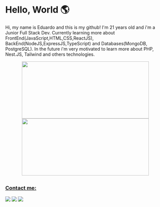 # Hello, World 🌎

Hi, my name is Eduardo and this is my github! I'm 21 years old and i'm a Junior Full Stack Dev. Currently learning more about FrontEnd(JavaScript,HTML,CSS,ReactJS), BackEnd(NodeJS,ExpressJS,TypeScript) and Databases(MongoDB, PostgreSQL). In the future i'm very motivated to learn more about PHP, Nest.JS, Tailwind and others technologies.

<div align="center">
  <a href="https://github.com/EduardoPacheco12">
  <img width="400em" height="180em" src="https://github-readme-stats.vercel.app/api?username=EduardoPacheco12&show_icons=true&theme=dracula&include_all_commits=true&count_private=true"/>
  <img width="400em" height="180em" src="https://github-readme-stats.vercel.app/api/top-langs/?username=EduardoPacheco12&layout=compact&langs_count=7&theme=dracula"/>
</div>
  
  ##
  
### Contact me:
  
<div>
   <a href="https://www.instagram.com/edu_pacheco12" target="_blank"><img src="https://img.shields.io/badge/-Instagram-%23E4405F?style=for-the-badge&logo=instagram&logoColor=white" target="_blank"></a>
   <a href = "mailto:eduardooliveirapacheco131@gmail.com"><img src="https://img.shields.io/badge/-Gmail-%23333?style=for-the-badge&logo=gmail&logoColor=white" target="_blank"></a>
   <a href="https://www.linkedin.com/in/eduardo-oliveira-pacheco-8b7b1b1b9/" target="_blank"><img src="https://img.shields.io/badge/-LinkedIn-%230077B5?style=for-the-badge&logo=linkedin&logoColor=white" target="_blank"></a>
</div>
